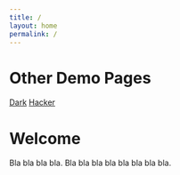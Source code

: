 ```yaml
---
title: /
layout: home
permalink: /
---
```


# Other Demo Pages

[Dark](https://b2a3e8.github.io/jekyll-theme-console-demo-dark/)
[Hacker](https://b2a3e8.github.io/jekyll-theme-console-demo-hacker/)

# Welcome

Bla bla bla bla. Bla bla bla bla bla bla bla bla.
